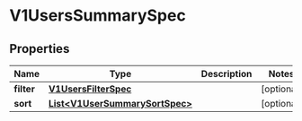 # V1UsersSummarySpec

## Properties
Name | Type | Description | Notes
------------ | ------------- | ------------- | -------------
**filter** | [**V1UsersFilterSpec**](V1UsersFilterSpec.md) |  |  [optional]
**sort** | [**List&lt;V1UserSummarySortSpec&gt;**](V1UserSummarySortSpec.md) |  |  [optional]
